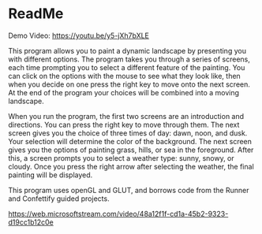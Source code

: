 # ReadMe
Demo Video: https://youtu.be/y5-jXh7bXLE

This program allows you to paint a dynamic landscape by presenting you with different options. 
The program takes you through a series of screens, each time prompting you to select a different feature of the painting. 
You can click on the options with the mouse to see what they look like, then when you decide on one press the right key to move onto the next screen.
At the end of the program your choices will be combined into a moving landscape.

When you run the program, the first two screens are an introduction and directions. 
You can press the right key to move through them. 
The next screen gives you the choice of three times of day: dawn, noon, and dusk.
Your selection will determine the color of the background.
The next screen gives you the options of painting grass, hills, or sea in the foreground.
After this, a screen prompts you to select a weather type: sunny, snowy, or cloudy.
Once you press the right arrow after selecting the weather, the final painting will be displayed.

This program uses openGL and GLUT, and borrows code from the Runner and Confettify guided projects.

https://web.microsoftstream.com/video/48a12f1f-cd1a-45b2-9323-d19cc1b12c0e
